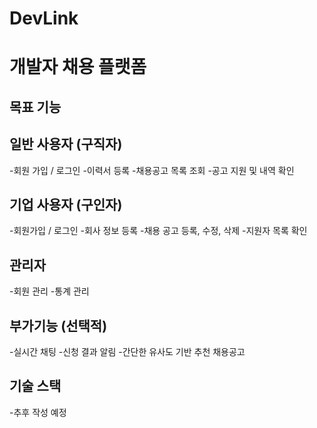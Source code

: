 # DevLink
# 개발자 채용 플랫폼

## 목표 기능

## 일반 사용자 (구직자)
-회원 가입 / 로그인
-이력서 등록
-채용공고 목록 조회
-공고 지원 및 내역 확인

## 기업 사용자 (구인자)
-회원가입 / 로그인
-회사 정보 등록
-채용 공고 등록, 수정, 삭제
-지원자 목록 확인

## 관리자
-회원 관리
-통계 관리

## 부가기능 (선택적)
-실시간 채팅
-신청 결과 알림
-간단한 유사도 기반 추천 채용공고

## 기술 스택
-추후 작성 예정


